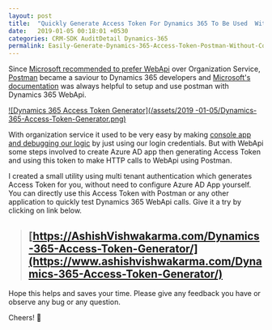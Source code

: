 ```yaml
---
layout: post
title:  "Quickly Generate Access Token For Dynamics 365 To Be Used  With Postman Without Configuring Azure AD App"
date:   2019-01-05 00:18:01 +0530
categories: CRM-SDK AuditDetail Dynamics-365
permalink: Easily-Generate-Dynamics-365-Access-Token-Postman-Without-Configuring-Azure/
---
```


Since [Microsoft recommended to prefer WebApi](https://docs.microsoft.com/en-us/previous-versions/dynamicscrm-2016/developers-guide/dn281891(v=crm.8)#microsoft-dynamics-crm-2011-endpoint) over Organization Service, [Postman](https://www.getpostman.com/) became a saviour to Dynamics 365 developers and [Microsoft's documentation](https://docs.microsoft.com/en-us/dynamics365/customer-engagement/developer/webapi/use-postman-web-api) was always helpful to setup and use postman with Dynamics 365 WebApi.

[![Dynamics 365 Access Token Generator](/assets/2019 -01-05/Dynamics-365-Access-Token-Generator.png)](https://www.ashishvishwakarma.com/Dynamics-365-Access-Token-Generator/)

With organization service it used to be very easy by making [console app and debugging our logic](https://github.com/AshV/Dynamics365ConsoleCaller) by just using our login credentials. But with WebApi some steps involved to create Azure AD app then generating Access Token and using this token to make HTTP calls to WebApi using Postman.

I created a small utility using multi tenant authentication which generates Access Token for you, without need to configure Azure AD App yourself. You can directly use this Access Token with Postman or any other application to quickly test Dynamics 365 WebApi calls. Give it a try by clicking on link below.

> ## [https://AshishVishwakarma.com/Dynamics-365-Access-Token-Generator/](https://www.ashishvishwakarma.com/Dynamics-365-Access-Token-Generator/)

Hope this helps and saves your time.
Please give any feedback you have or observe any bug or any question.

Cheers! 🙂 






